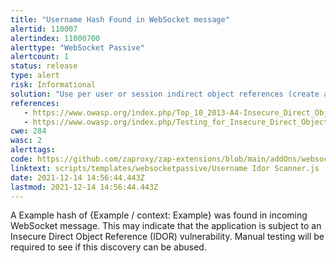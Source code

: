 ```yaml
---
title: "Username Hash Found in WebSocket message"
alertid: 110007
alertindex: 11000700
alerttype: "WebSocket Passive"
alertcount: 1
status: release
type: alert
risk: Informational
solution: "Use per user or session indirect object references (create a temporary mapping at time of use). Or, ensure that each use of a direct object reference is tied to an authorization check to ensure the user is authorized for the requested object."
references:
   - https://www.owasp.org/index.php/Top_10_2013-A4-Insecure_Direct_Object_References
   - https://www.owasp.org/index.php/Testing_for_Insecure_Direct_Object_References_(OTG-AUTHZ-004)
cwe: 284
wasc: 2
alerttags: 
code: https://github.com/zaproxy/zap-extensions/blob/main/addOns/websocket/src/main/zapHomeFiles/scripts/templates/websocketpassive/Username%20Idor%20Scanner.js
linktext: scripts/templates/websocketpassive/Username Idor Scanner.js
date: 2021-12-14 14:56:44.443Z
lastmod: 2021-12-14 14:56:44.443Z
---
```

A Example hash of {Example / context: Example} was found in incoming WebSocket message. This may indicate that the application is subject to an Insecure Direct Object Reference (IDOR) vulnerability. Manual testing will be required to see if this discovery can be abused.
